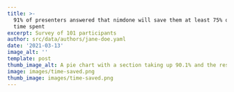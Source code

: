 ```yaml
---
title: >-
  91% of presenters answered that nimdone will save them at least 75% of the
  time spent
excerpt: Survey of 101 participants
author: src/data/authors/jane-doe.yaml
date: '2021-03-13'
image_alt: ''
template: post
thumb_image_alt: A pie chart with a section taking up 90.1% and the rest taking up 9.9%
image: images/time-saved.png
thumb_image: images/time-saved.png
---
```

